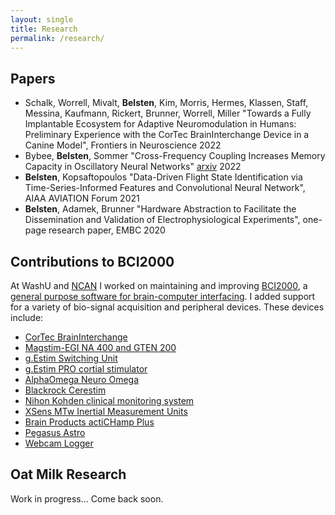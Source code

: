```yaml
---
layout: single
title: Research
permalink: /research/
---
```


## Papers
* Schalk, Worrell, Mivalt, **Belsten**, Kim, Morris, Hermes, Klassen, Staff, Messina, Kaufmann, Rickert, Brunner, Worrell, Miller "Towards a Fully Implantable Ecosystem for Adaptive Neuromodulation in Humans: Preliminary Experience with the CorTec BrainInterchange Device in a Canine Model", Frontiers in Neuroscience 2022
* Bybee, **Belsten**, Sommer "Cross-Frequency Coupling Increases Memory Capacity in Oscillatory Neural Networks" [arxiv](https://arxiv.org/abs/2204.07163) 2022
* **Belsten**, Kopsaftopoulos "Data-Driven Flight State Identification via Time-Series-Informed Features and Convolutional Neural Network", AIAA AVIATION Forum 2021
* **Belsten**, Adamek, Brunner "Hardware Abstraction to Facilitate the Dissemination and Validation of Electrophysiological Experiments", one-page research paper, EMBC 2020

## Contributions to BCI2000
At WashU and [NCAN](https://www.neurotechcenter.org/) I worked on maintaining and improving
[BCI2000](https://www.bci2000.org/mediawiki/index.php/Main_Page), a [general purpose software for brain-computer interfacing](http://belsten.github.io/doc/BCI2000_A_General-Purpose_Brain-Computer.pdf). I added support for a variety of bio-signal acquisition and peripheral devices.
These devices include:
* [CorTec BrainInterchange](https://www.bci2000.org/mediawiki/index.php/CortecADC)
* [Magstim-EGI NA 400 and GTEN 200](https://www.bci2000.org/mediawiki/index.php/Contributions:AmpServerProADC)
* [g.Estim Switching Unit](https://www.bci2000.org/mediawiki/index.php/Contributions:g.EstimSwitchingUnit)
* [g.Estim PRO cortial stimulator](https://www.bci2000.org/mediawiki/index.php/Contributions:gEstimFilter)
* [AlphaOmega Neuro Omega](https://www.bci2000.org/mediawiki/index.php/Contributions:NeuroOmegaADC)
* [Blackrock Cerestim](https://www.bci2000.org/mediawiki/index.php/Contributions:CereStim)
* [Nihon Kohden clinical monitoring system](https://www.bci2000.org/mediawiki/index.php/Contributions:NihonKohdenSource)
* [XSens MTw Inertial Measurement Units](https://www.bci2000.org/mediawiki/index.php/Contributions:XsensMTwLogger)
* [Brain Products actiCHamp Plus](https://www.bci2000.org/mediawiki/index.php/Contributions:actiCHampPlus)
* [Pegasus Astro](https://www.bci2000.org/mediawiki/index.php/Contributions:PegasusAstro)
* [Webcam Logger](https://www.bci2000.org/mediawiki/index.php/Contributions:WebcamLogger)

## Oat Milk Research
Work in progress... Come back soon.
